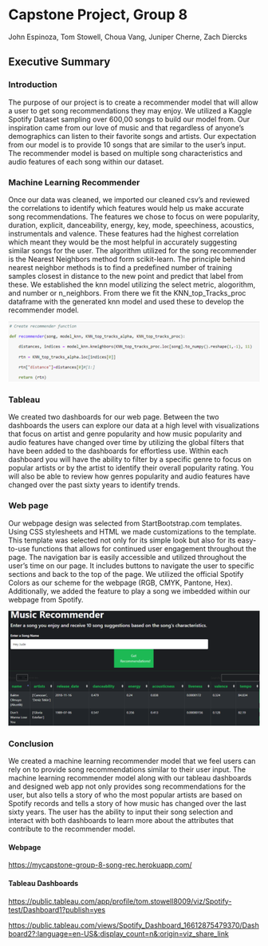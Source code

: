 # Capstone Project, Group 8

John Espinoza, Tom Stowell, Choua Vang, Juniper Cherne, Zach Diercks

## Executive Summary

### Introduction
The purpose of our project is to create a recommender model that will allow a user to get song recommendations they may enjoy.  We utilized a Kaggle Spotify Dataset sampling over 600,00 songs to build our model from.  Our inspiration came from our love of music and that regardless of anyone’s demographics can listen to their favorite songs and artists.  Our expectation from our model is to provide 10 songs that are similar to the user’s input.  The recommender model is based on multiple song characteristics and audio features of each song within our dataset. 

### Machine Learning Recommender
Once our data was cleaned, we imported our cleaned csv’s and reviewed the correlations to identify which features would help us make accurate song recommendations.  The features we chose to focus on were popularity, duration, explicit, danceability, energy, key, mode, speechiness, acoustics, instrumentals and valence.  These features had the highest correlation which meant they would be the most helpful in accurately suggesting similar songs for the user.  The algorithm utilized for the song recommender is the Nearest Neighbors method form scikit-learn. The principle behind nearest neighbor methods is to find a predefined number of training samples closest in distance to the new point and predict that label from these. We established the knn model utilizing the select metric, alogorithm, and number or n_neighbors.  From there we fit the KNN_top_Tracks_proc dataframe with the generated knn model and used these to develop the recommender model.

![webpage](https://github.com/junipear21/capstone-group-8-Spotify/blob/main/Zach%20Work/Recommender%20code%20pic.png)

### Tableau
We created two dashboards for our web page.  Between the two dashboards the users can explore our data at a high level with visualizations that focus on artist and genre popularity and how music popularity and audio features have changed over time by utilizing the global filters that have been added to the dashboards for effortless use.  Within each dashboard you will have the ability to filter by a specific genre to focus on popular artists or by the artist to identify their overall popularity rating.  You will also be able to review how genres popularity and audio features have changed over the past sixty years to identify trends.

### Web page
Our webpage design was selected from StartBootstrap.com templates. Using CSS stylesheets and HTML we made customizations to the template. This template was selected not only for its simple look but also for its easy-to-use functions that allows for continued user engagement throughout the page. The navigation bar is easily accessible and utilized throughout the user’s time on our page. It includes buttons to navigate the user to specific sections and back to the top of the page.  We utilized the official Spotify Colors as our scheme for the webpage (RGB, CMYK, Pantone, Hex).  Additionally, we added the feature to play a song we imbedded within our webpage from Spotify.

![webpage](https://github.com/junipear21/capstone-group-8-Spotify/blob/main/Zach%20Work/Recommender%20web%20pic.png)

### Conclusion
We created a machine learning recommender model that we feel users can rely on to provide song recommendations similar to their user input.  The machine learning recommender model along with our tableau dashboards and designed web app not only provides song recommendations for the user, but also tells a story of who the most popular artists are based on Spotify records and tells a story of how music has changed over the last sixty years.  The user has the ability to input their song selection and interact with both dashboards to learn more about the attributes that contribute to the recommender model.   

#### Webpage
https://mycapstone-group-8-song-rec.herokuapp.com/

#### Tableau Dashboards
https://public.tableau.com/app/profile/tom.stowell8009/viz/Spotify-test/Dashboard1?publish=yes

https://public.tableau.com/views/Spotify_Dashboard_16612875479370/Dashboard2?:language=en-US&:display_count=n&:origin=viz_share_link